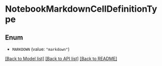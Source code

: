 # NotebookMarkdownCellDefinitionType

## Enum

- `MARKDOWN` (value: `"markdown"`)

[[Back to Model list]](../README.md#documentation-for-models) [[Back to API list]](../README.md#documentation-for-api-endpoints) [[Back to README]](../README.md)
